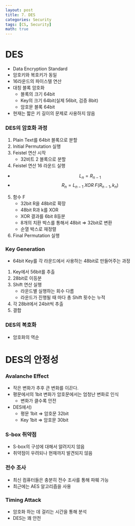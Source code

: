 ```yaml
---
layout: post
title: 7. DES
categories: Security
tags: [CS, Security]
math: true
---
```


# DES

- Data Encryption Standard
- 암호키와 복호키가 동일
- 16라운드의 파이스텔 연산
- 대칭 블록 암호화
  - 블록의 크기 64bit
  - Key의 크기 64bit(실제 56bit, 검증 8bit)
  - 암호문 블록 64bit
- 현재는 짧은 키 길이의 문제로 사용하지 않음

### DES의 암호화 과정

1. Plain Text를 64bit 블록으로 분할
2. Initial Permutation 실행
3. Feistel 연산 시작
   - 32비트 2 블록으로 분할
4. Feistel 연산 16 라운드 실행

- $$L_n = R_{n - 1}$$
- $$R_n = L_{n - 1}\;XOR\;F(R_{n-1}, k_n)$$

5. 함수 F
   - 32bit R을 48bit로 확장
   - 48bit R과 k를 XOR
   - XOR 결과를 6bit 8등분
   - 8개의 치환 박스를 통해서 48bit => 32bit로 변환
   - 순열 박스로 재정렬
6. Final Permutation 실행

### Key Generation

- 64bit Key를 각 라운드에서 사용하는 48bit로 만들어주는 과정

1. Key에서 56bit를 추출
2. 28bit로 이등분
3. Shift 연산 실행
   - 라운드별 실행하는 회수 다름
   - 라운드가 진행될 때 마다 총 Shift 횟수는 누적
4. 각 28bit에서 24bit씩 추출
5. 결합

### DES의 복호화

- 암호화의 역순

# DES의 안정성

### Avalanche Effect

- 작은 변화가 추후 큰 변화를 이끈다.
- 평문에서의 1bit 변화가 암호문에서는 엄청난 변화로 인식
  - 변화가 클수록 안전
- DES에서)
  - 평문 1bit => 암호문 32bit
  - Key 1bit => 암호문 30bit

### S-box 취약점

- S-box의 구성에 대해서 알려지지 않음
- 취약점이 우려되나 현재까지 발견되지 않음

### 전수 조사

- 최신 컴퓨터들은 충분히 전수 조사를 통해 파훼 가능
- 최근에는 AES 알고리즘을 사용

### Timing Attack

- 암호화 하는 데 걸리는 시간을 통해 분석
- DES는 꽤 안전
